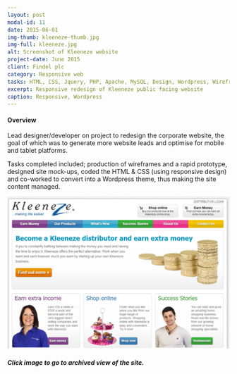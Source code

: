 ```yaml
---
layout: post
modal-id: 11
date: 2015-06-01
img-thumb: kleeneze-thumb.jpg
img-full: kleeneze.jpg
alt: Screenshot of Kleeneze website
project-date: June 2015
client: Findel plc
category: Responsive web
tasks: HTML, CSS, Jquery, PHP, Apache, MySQL, Design, Wordpress, Wireframes
excerpt: Responsive redesign of Kleeneze public facing website
caption: Responsive, Wordpress
---
```


#### Overview

Lead designer/developer on project to redesign the corporate website, the goal of which was to generate more website leads and optimise for mobile and tablet platforms. 

Tasks completed included; production of wireframes and a rapid prototype, designed site mock-ups, coded the HTML & CSS (using responsive design) and co-worked to convert into a Wordpress theme, thus making the site content managed. 
<div class="no-margin"><a href="http://web.archive.org/web/20120304083924/http://www.kleeneze.co.uk/
"><img src="/img/kleeneze-full.jpg" alt="Kleeneze website screenshot" /></a></div>

##### Click image to go to archived view of the site.






